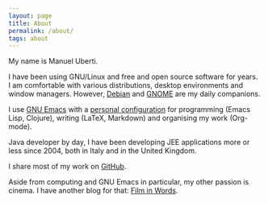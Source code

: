 ```yaml
---
layout: page
title: About
permalink: /about/
tags: about
---
```


My name is Manuel Uberti.

I have been using GNU/Linux and free and open source software for years. I am
comfortable with various distributions, desktop environments and window
managers. However, [Debian](https://www.debian.org/) and
[GNOME](https://www.gnome.org/) are my daily companions.

I use [GNU Emacs](https://www.gnu.org/software/emacs/) with a
[personal configuration](https://github.com/manuel-uberti/.emacs.d) for
programming (Emacs Lisp, Clojure), writing (LaTeX, Markdown) and organising my
work (Org-mode).

Java developer by day, I have been developing JEE applications more or less
since 2004, both in Italy and in the United Kingdom.

I share most of my work on [GitHub](https://github.com/manuel-uberti).

Aside from computing and GNU Emacs in particular, my other passion is
cinema. I have another blog for that:
[Film in Words](https://filmsinwords.wordpress.com/).

